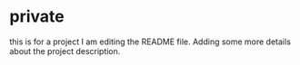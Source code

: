 # private
this is for a project
I am editing the README file. Adding some more details about the project description.
